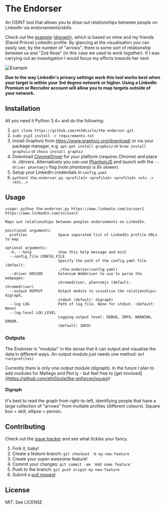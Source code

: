# The Endorser

An OSINT tool that allows you to draw out relationships between people on LinkedIn via endorsements/skills.

Check out the [example](https://raw.githubusercontent.com/eth0izzle/the-endorser/master/example/output.pdf) ([digraph](#digraph)), which is based on mine and my friends (David Prince) LinkedIn profile. By glancing at the visualisation you can easily see, by the number of "arrows", there is some sort of relationship between us and "Zoë Rose" (in this case we used to work together). If I was carrying out an investigation I would focus my efforts towards her next.

![Example](https://raw.githubusercontent.com/eth0izzle/the-endorser/master/example/example.png)

**Due to the way LinkedIn's privacy settings work this tool works best when your target is within your 3rd degree network or higher. Using a LinkedIn Premium or Recruiter account will allow you to map targets outside of your network.**

## Installation

All you need it Python 3.4+ and do the following:

1. `git clone https://github.com/eth0izzle/the-endorser.git`
2. `sudo pip3 install -r requirements.txt`
3. Install Graphviz from https://www.graphviz.org/download/ or via your package manager, e.g. `apt-get install graphviz` or `brew install graphviz` or `choco install graphiz`
4. Download [ChromeDriver](https://sites.google.com/a/chromium.org/chromedriver/downloads) for your platform (requires Chrome) and place in ./drivers. Alternatively you can use [PhantomJS](http://phantomjs.org/download.html) and launch with the `--driver phantomjs` flag (*note phantomjs is 8x slower*).
5. Setup your LinkedIn credentials in `config.yaml`
6. `python3 the-endorser.py <profile1> <profile2> <profile3> <etc..> <etc..>`

## Usage

    usage: python the-endorser.py https://www.linkedin.com/in/user1 https://www.linkedin.com/in/user2

    Maps out relationships between peoples endorsements on LinkedIn.

    positional arguments:
      profiles              Space separated list of LinkedIn profile URLs to map

    optional arguments:
      -h, --help            show this help message and exit
      --config_file CONFIG_FILE
                            Specify the path of the config.yaml file (default:
                            ./the-endorser/config.yaml)
      --driver DRIVER       Selenium WebDriver to use to parse the webpages:
                            chromedriver, phantomjs (default: chromedriver)
      --output OUTPUT       Output module to visualise the relationships: digraph,
                            stdout (default: digraph)
      --log LOG             Path of log file. None for stdout. (default: None)
      --log-level LOG_LEVEL
                            Logging output level: DEBUG, INFO, WARNING, ERROR.
                            (default: INFO)

### Outputs

The Endorser is "modular" in the sense that it can output and visualise the data in different ways. An output module just needs one method: `def run(profiles)`

Currently there is only one output module (digraph). In the future I plan to add modules for Maltego and Plot.ly - but feel free to [get involved]((https://github.com/eth0izzle/the-enforcer/issues)!

#### Digraph

It's best to read the graph from right-to-left, identifying people that have a large collection of "arrows" from multiple profiles (different colours). Square box = skill, ellipse = person.

## Contributing

Check out the [issue tracker](https://github.com/eth0izzle/the-enforcer/issues) and see what tickles your fancy.

1. Fork it, baby!
2. Create a feature branch: `git checkout -b my-new-feature`
3. Create your super-awesome feature!
4. Commit your changes: `git commit -am 'Add some feature'`
5. Push to the branch: `git push origin my-new-feature`
6. Submit a [pull request](https://github.com/eth0izzle/the-endorser/pulls)

## License

MIT. See LICENSE
